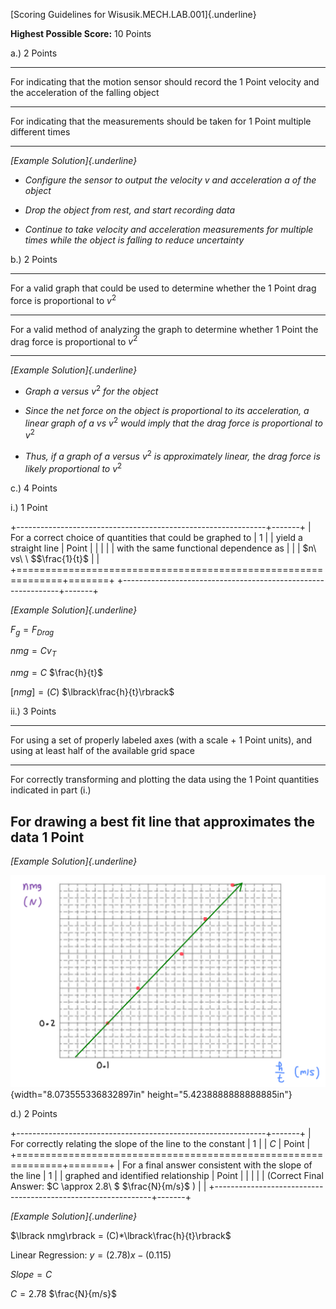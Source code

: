 [Scoring Guidelines for Wisusik.MECH.LAB.001]{.underline}

**Highest Possible Score:** 10 Points

a.) 2 Points

  -----------------------------------------------------------------------
  For indicating that the motion sensor should record the        1 Point
  velocity and the acceleration of the falling object            
  -------------------------------------------------------------- --------
  For indicating that the measurements should be taken for       1 Point
  multiple different times                                       

  -----------------------------------------------------------------------

*[Example Solution]{.underline}*

-   *Configure the sensor to output the velocity* $v$ *and acceleration*
    $a$ *of the object*

-   *Drop the object from rest, and start recording data*

-   *Continue to take velocity and acceleration measurements for
    multiple times while the object is falling to reduce uncertainty*

b.) 2 Points

  -----------------------------------------------------------------------
  For a valid graph that could be used to determine whether the  1 Point
  drag force is proportional to $v^{2}$                          
  -------------------------------------------------------------- --------
  For a valid method of analyzing the graph to determine whether 1 Point
  the drag force is proportional to $v^{2}$                      

  -----------------------------------------------------------------------

*[Example Solution]{.underline}*

-   *Graph* $a$ *versus* $v^{2}$ *for the object*

-   *Since the net force on the object is proportional to its
    acceleration, a linear graph of* $a$ *vs* $v^{2}$ *would imply that
    the drag force is proportional to* $v^{2}$

-   *Thus, if a graph of* $a$ *versus* $v^{2}$ *is approximately linear,
    the drag force is likely proportional to* $v^{2}$

c.) 4 Points

i.) 1 Point

+--------------------------------------------------------------+-------+
| For a correct choice of quantities that could be graphed to  | 1     |
| yield a straight line                                        | Point |
|                                                              |       |
| with the same functional dependence as                       |       |
| $n\ vs\ \ $$\frac{1}{t}$                                     |       |
+==============================================================+=======+
+--------------------------------------------------------------+-------+

*[Example Solution]{.underline}*

$F_{g} = F_{Drag}$

$nmg = Cv_{T}$

$nmg = C$ $\frac{h}{t}$

$\lbrack nmg\rbrack = (C)$ $\lbrack\frac{h}{t}\rbrack$

ii.) 3 Points

  -----------------------------------------------------------------------
  For using a set of properly labeled axes (with a scale +       1 Point
  units), and using at least half of the available grid space    
  -------------------------------------------------------------- --------
  For correctly transforming and plotting the data using the     1 Point
  quantities indicated in part (i.)                              

  For drawing a best fit line that approximates the data         1 Point
  -----------------------------------------------------------------------

*[Example Solution]{.underline}*

![](media/image1.png){width="8.073555336832897in"
height="5.4238888888888885in"}

d.) 2 Points

+--------------------------------------------------------------+-------+
| For correctly relating the slope of the line to the constant | 1     |
| $C$                                                          | Point |
+==============================================================+=======+
| For a final answer consistent with the slope of the line     | 1     |
| graphed and identified relationship                          | Point |
|                                                              |       |
| (Correct Final Answer: $C \approx 2.8\ $ $\frac{N}{m/s}$ )   |       |
+--------------------------------------------------------------+-------+

*[Example Solution]{.underline}*

$\lbrack nmg\rbrack = (C)*\lbrack\frac{h}{t}\rbrack$

Linear Regression: $y = (2.78)x - (0.115)$

$Slope = C$

$C = 2.78$ $\frac{N}{m/s}$

